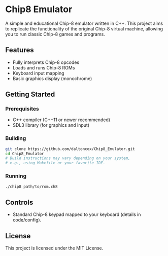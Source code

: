 # Chip8 Emulator

A simple and educational Chip-8 emulator written in C++. This project aims to replicate the functionality of the original Chip-8 virtual machine, allowing you to run classic Chip-8 games and programs.

## Features

- Fully interprets Chip-8 opcodes
- Loads and runs Chip-8 ROMs
- Keyboard input mapping
- Basic graphics display (monochrome)

## Getting Started

### Prerequisites

- C++ compiler (C++11 or newer recommended)
- SDL3 library (for graphics and input)

### Building

```bash
git clone https://github.com/daltoncox/Chip8_Emulator.git
cd Chip8_Emulator
# Build instructions may vary depending on your system,
# e.g., using Makefile or your favorite IDE.
```

### Running

```bash
./chip8 path/to/rom.ch8
```

## Controls

- Standard Chip-8 keypad mapped to your keyboard (details in code/config).

## License

This project is licensed under the MIT License.
